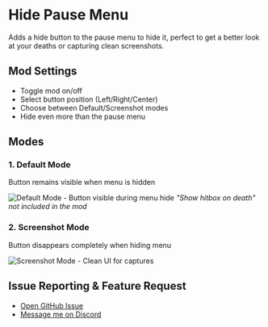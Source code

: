 # Hide Pause Menu

Adds a hide button to the pause menu to hide it, perfect to get a better look at your deaths or capturing clean screenshots.

## Mod Settings
- Toggle mod on/off
- Select button position (Left/Right/Center)
- Choose between Default/Screenshot modes
- Hide even more than the pause menu

## Modes

### 1. Default Mode
Button remains visible when menu is hidden

![Default Mode - Button visible during menu hide](zenzo.hide_pause_menu/InvisibleDealocked.png?width=290)
*"Show hitbox on death" not included in the mod*

### 2. Screenshot Mode
Button disappears completely when hiding menu

![Screenshot Mode - Clean UI for captures](zenzo.hide_pause_menu/BERZERKER.png?width=290)

## Issue Reporting & Feature Request
- [Open GitHub Issue](https://github.com/Zen-Zo/HideMenuMod/issues)
- [Message me on Discord](https://discord.com/users/202202424469880833)